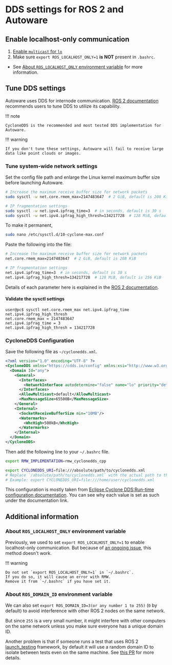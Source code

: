 # DDS settings for ROS 2 and Autoware

## Enable localhost-only communication

1. [Enable `multicast` for `lo`](./enable-multicast-for-lo.md)
2. Make sure `export ROS_LOCALHOST_ONLY=1` **is NOT** present in `.bashrc`.
  - See [About `ROS_LOCALHOST_ONLY` environment variable](#about-ros_localhost_only-environment-variable) for more information.

## Tune DDS settings

Autoware uses DDS for internode communication. [ROS 2 documentation](https://docs.ros.org/en/humble/How-To-Guides/DDS-tuning.html) recommends users to tune DDS to utilize its capability.

!!! note

    CycloneDDS is the recommended and most tested DDS implementation for Autoware.

!!! warning

    If you don't tune these settings, Autoware will fail to receive large data like point clouds or images.

### Tune system-wide network settings

Set the config file path and enlarge the Linux kernel maximum buffer size before launching Autoware.

```bash
# Increase the maximum receive buffer size for network packets
sudo sysctl -w net.core.rmem_max=2147483647  # 2 GiB, default is 208 KiB

# IP fragmentation settings
sudo sysctl -w net.ipv4.ipfrag_time=3  # in seconds, default is 30 s
sudo sysctl -w net.ipv4.ipfrag_high_thresh=134217728  # 128 MiB, default is 256 KiB
```

To make it permanent,

```bash
sudo nano /etc/sysctl.d/10-cyclone-max.conf
```

Paste the following into the file:

```bash
# Increase the maximum receive buffer size for network packets
net.core.rmem_max=2147483647  # 2 GiB, default is 208 KiB

# IP fragmentation settings
net.ipv4.ipfrag_time=3  # in seconds, default is 30 s
net.ipv4.ipfrag_high_thresh=134217728  # 128 MiB, default is 256 KiB
```

Details of each parameter here is explained in the [ROS 2 documentation](https://docs.ros.org/en/humble/How-To-Guides/DDS-tuning.html#cross-vendor-tuning).

#### Validate the sysctl settings

```console
user@pc$ sysctl net.core.rmem_max net.ipv4.ipfrag_time net.ipv4.ipfrag_high_thresh
net.core.rmem_max = 2147483647
net.ipv4.ipfrag_time = 3
net.ipv4.ipfrag_high_thresh = 134217728
```

### CycloneDDS Configuration

Save the following file as `~/cyclonedds.xml`.

```xml
<?xml version="1.0" encoding="UTF-8" ?>
<CycloneDDS xmlns="https://cdds.io/config" xmlns:xsi="http://www.w3.org/2001/XMLSchema-instance" xsi:schemaLocation="https://cdds.io/config https://raw.githubusercontent.com/eclipse-cyclonedds/cyclonedds/master/etc/cyclonedds.xsd">
  <Domain Id="any">
    <General>
      <Interfaces>
        <NetworkInterface autodetermine="false" name="lo" priority="default" multicast="default" />
      </Interfaces>
      <AllowMulticast>default</AllowMulticast>
      <MaxMessageSize>65500B</MaxMessageSize>
    </General>
    <Internal>
      <SocketReceiveBufferSize min="10MB"/>
      <Watermarks>
        <WhcHigh>500kB</WhcHigh>
      </Watermarks>
    </Internal>
  </Domain>
</CycloneDDS>
```

Then add the following line to your `~/.bashrc` file.

```bash
export RMW_IMPLEMENTATION=rmw_cyclonedds_cpp

export CYCLONEDDS_URI=file:///absolute/path/to/cyclonedds.xml
# Replace `/absolute/path/to/cyclonedds.xml` with the actual path to the file.
# Example: export CYCLONEDDS_URI=file:///home/user/cyclonedds.xml
```

This configuration is mostly taken from [Eclipse Cyclone DDS:Run-time configuration documentation](https://github.com/eclipse-cyclonedds/cyclonedds/tree/a10ced3c81cc009e7176912190f710331a4d6caf#run-time-configuration).
You can see why each value is set as such under the documentation link.

## Additional information

### About `ROS_LOCALHOST_ONLY` environment variable

Previously, we used to set `export ROS_LOCALHOST_ONLY=1` to enable localhost-only communication.
But because of [an ongoing issue](https://github.com/ros2/rmw_cyclonedds/issues/370), this method doesn't work.

!!! warning

    Do not set `export ROS_LOCALHOST_ONLY=1` in `~/.bashrc`.
    If you do so, it will cause an error with RMW.
    Remove it from `~/.bashrc` if you have set it.

### About `ROS_DOMAIN_ID` environment variable

We can also set `export ROS_DOMAIN_ID=3(or any number 1 to 255)` (`0` by default) to avoid interference with other ROS 2 nodes on the same network.

But since `255` is a very small number, it might interfere with other computers on the same network unless you make sure everyone has a unique domain ID.

Another problem is that if someone runs a test that uses ROS 2 [launch_testing](https://github.com/ros2/launch/blob/a317c54bbbf2dfeec35fbb6d2b5913939d02750d/launch_testing/README.md) framework,
by default it will use a random domain ID to isolate between tests even on the same machine.
See [this PR](https://github.com/ros2/launch/pull/251) for more details.
